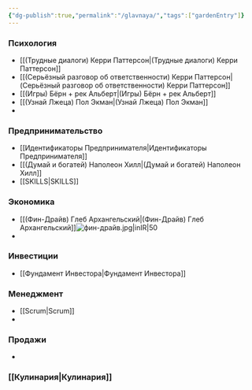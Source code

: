 ```yaml
---
{"dg-publish":true,"permalink":"/glavnaya/","tags":["gardenEntry"]}
---
```


### Психология
- [[(Трудные диалоги) Керри Паттерсон\|(Трудные диалоги) Керри Паттерсон]]
- [[(Серьёзный разговор об ответственности) Керри Паттерсон\|(Серьёзный разговор об ответственности) Керри Паттерсон]]
- [[(Игры) Бёрн + рек Альберт\|(Игры) Бёрн + рек Альберт]]
- [[(Узнай Лжеца) Пол Экман\|(Узнай Лжеца) Пол Экман]]
- 
### Предпринимательство
- [[Идентификаторы Предпринимателя\|Идентификаторы Предпринимателя]]
- [[(Думай и богатей) Наполеон Хилл\|(Думай и богатей) Наполеон Хилл]]
- [[SKILLS\|SKILLS]]
### Экономика
- [[(Фин-Драйв) Глеб Архангельский\|(Фин-Драйв) Глеб Архангельский]]![фин-драйв.jpg|inIR|50](/img/user/%D1%84%D0%B8%D0%BD-%D0%B4%D1%80%D0%B0%D0%B9%D0%B2.jpg)
- 
### Инвестиции
- [[Фундамент Инвестора\|Фундамент Инвестора]]

### Менеджмент
- [[Scrum\|Scrum]]
- 
### Продажи
- 
### [[Кулинария\|Кулинария]]

